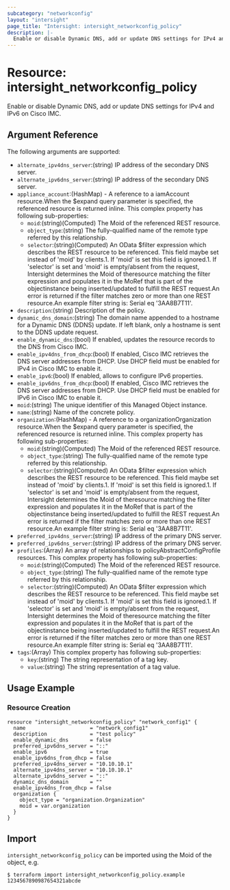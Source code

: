 ```yaml
---
subcategory: "networkconfig"
layout: "intersight"
page_title: "Intersight: intersight_networkconfig_policy"
description: |-
  Enable or disable Dynamic DNS, add or update DNS settings for IPv4 and IPv6 on Cisco IMC.
---
```


# Resource: intersight_networkconfig_policy
Enable or disable Dynamic DNS, add or update DNS settings for IPv4 and IPv6 on Cisco IMC.
## Argument Reference
The following arguments are supported:
* `alternate_ipv4dns_server`:(string) IP address of the secondary DNS server. 
* `alternate_ipv6dns_server`:(string) IP address of the secondary DNS server. 
* `appliance_account`:(HashMap) - A reference to a iamAccount resource.When the $expand query parameter is specified, the referenced resource is returned inline. 
This complex property has following sub-properties:
  + `moid`:(string)(Computed) The Moid of the referenced REST resource. 
  + `object_type`:(string) The fully-qualified name of the remote type referred by this relationship. 
  + `selector`:(string)(Computed) An OData $filter expression which describes the REST resource to be referenced. This field maybe set instead of 'moid' by clients.1. If 'moid' is set this field is ignored.1. If 'selector' is set and 'moid' is empty/absent from the request, Intersight determines the Moid of theresource matching the filter expression and populates it in the MoRef that is part of the objectinstance being inserted/updated to fulfill the REST request.An error is returned if the filter matches zero or more than one REST resource.An example filter string is: Serial eq '3AA8B7T11'. 
* `description`:(string) Description of the policy. 
* `dynamic_dns_domain`:(string) The domain name appended to a hostname for a Dynamic DNS (DDNS) update. If left blank, only a hostname is sent to the DDNS update request. 
* `enable_dynamic_dns`:(bool) If enabled, updates the resource records to the DNS from Cisco IMC. 
* `enable_ipv4dns_from_dhcp`:(bool) If enabled, Cisco IMC retrieves the DNS server addresses from DHCP. Use DHCP field must be enabled for IPv4 in Cisco IMC to enable it. 
* `enable_ipv6`:(bool) If enabled, allows to configure IPv6 properties. 
* `enable_ipv6dns_from_dhcp`:(bool) If enabled, Cisco IMC retrieves the DNS server addresses from DHCP. Use DHCP field must be enabled for IPv6 in Cisco IMC to enable it. 
* `moid`:(string) The unique identifier of this Managed Object instance. 
* `name`:(string) Name of the concrete policy. 
* `organization`:(HashMap) - A reference to a organizationOrganization resource.When the $expand query parameter is specified, the referenced resource is returned inline. 
This complex property has following sub-properties:
  + `moid`:(string)(Computed) The Moid of the referenced REST resource. 
  + `object_type`:(string) The fully-qualified name of the remote type referred by this relationship. 
  + `selector`:(string)(Computed) An OData $filter expression which describes the REST resource to be referenced. This field maybe set instead of 'moid' by clients.1. If 'moid' is set this field is ignored.1. If 'selector' is set and 'moid' is empty/absent from the request, Intersight determines the Moid of theresource matching the filter expression and populates it in the MoRef that is part of the objectinstance being inserted/updated to fulfill the REST request.An error is returned if the filter matches zero or more than one REST resource.An example filter string is: Serial eq '3AA8B7T11'. 
* `preferred_ipv4dns_server`:(string) IP address of the primary DNS server. 
* `preferred_ipv6dns_server`:(string) IP address of the primary DNS server. 
* `profiles`:(Array) An array of relationships to policyAbstractConfigProfile resources. 
This complex property has following sub-properties:
  + `moid`:(string)(Computed) The Moid of the referenced REST resource. 
  + `object_type`:(string) The fully-qualified name of the remote type referred by this relationship. 
  + `selector`:(string)(Computed) An OData $filter expression which describes the REST resource to be referenced. This field maybe set instead of 'moid' by clients.1. If 'moid' is set this field is ignored.1. If 'selector' is set and 'moid' is empty/absent from the request, Intersight determines the Moid of theresource matching the filter expression and populates it in the MoRef that is part of the objectinstance being inserted/updated to fulfill the REST request.An error is returned if the filter matches zero or more than one REST resource.An example filter string is: Serial eq '3AA8B7T11'. 
* `tags`:(Array)
This complex property has following sub-properties:
  + `key`:(string) The string representation of a tag key. 
  + `value`:(string) The string representation of a tag value. 

## Usage Example
### Resource Creation
```hcl
resource "intersight_networkconfig_policy" "network_config1" {
  name                     = "network_config1"
  description              = "test policy"
  enable_dynamic_dns       = false
  preferred_ipv6dns_server = "::"
  enable_ipv6              = true
  enable_ipv6dns_from_dhcp = false
  preferred_ipv4dns_server = "10.10.10.1"
  alternate_ipv4dns_server = "10.10.10.1"
  alternate_ipv6dns_server = "::"
  dynamic_dns_domain       = ""
  enable_ipv4dns_from_dhcp = false
  organization {
    object_type = "organization.Organization"
    moid = var.organization
  }
}
```

## Import
`intersight_networkconfig_policy` can be imported using the Moid of the object, e.g.
```
$ terraform import intersight_networkconfig_policy.example 1234567890987654321abcde
``` 